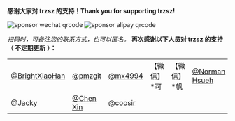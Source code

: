 **感谢大家对 trzsz 的支持！Thank you for supporting trzsz!**

![sponsor wechat qrcode](https://trzsz.github.io/images/sponsor_wechat.jpg)
![sponsor alipay qrcode](https://trzsz.github.io/images/sponsor_alipay.jpg)

_扫码时，可备注您的联系方式，也可以匿名。_ **再次感谢以下人员对 trzsz 的支持（ 不定期更新 ）：**

|                                                    |                                        |                                      |              |              |                                                 |
| -------------------------------------------------- | -------------------------------------- | ------------------------------------ | ------------ | ------------ | ----------------------------------------------- |
| [@BrightXiaoHan](https://github.com/BrightXiaoHan) | [@pmzgit](https://github.com/pmzgit)   | [@mx4994](https://github.com/mx4994) | 【微信】\*可 | 【微信】\*帆 | [@Norman Hsueh](https://github.com/normanhsueh) |
| [@Jacky](https://github.com/zzlyzq)                | [@Chen Xin](https://github.com/irexyc) | [@coosir](https://github.com/coosir) |
